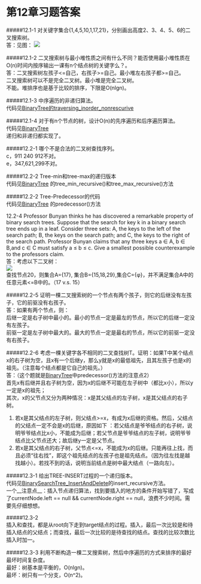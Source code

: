 第12章习题答案
=
#####12.1-1 对关键字集合{1,4,5,10,1,17,21}，分别画出高度2、3、4、5、6的二叉搜索树。  
答：见图：  ![](https://github.com/zhuxiuwei/CLRS/blob/master/Images/12.1-1.png)  

#####12.1-2 二叉搜索树与最小堆性质之间有什么不同？能否使用最小堆性质在O(n)时间内按序输出一课有n个结点树的关键字么？。  
答：二叉搜索树左孩子<=自己，右孩子>=自己。最小堆左右孩子都>=自己。  
二叉搜索树可以不是完全二叉树。最小堆是完全二叉树。  
不能。堆排序也是基于比较的排序，下限是O(nlgn)。  

#####12.1-3 中序遍历的非递归算法。  
代码见[BinaryTree的traversing_inorder_nonrescurive](https://github.com/zhuxiuwei/CLRS/blob/master/src/chap12_BinarySearchTree/BinaryTree.java)  

#####12.1-4 对于有n个节点的树，设计O(n)的先序遍历和后序遍历算法。  
代码见[BinaryTree](https://github.com/zhuxiuwei/CLRS/blob/master/src/chap12_BinarySearchTree/BinaryTree.java)  
递归和非递归都实现了。  

#####12.2-1 哪个不是合法的二叉树查找序列。  
c，911 240 912不对。  
e，347,621,299不对。  

#####12.2-2 Tree-min和tree-max的递归版本  
代码见[BinaryTree](https://github.com/zhuxiuwei/CLRS/blob/master/src/chap12_BinarySearchTree/BinarySearchTree_Search.java)
的tree_min_recursive()和tree_max_recursive()方法  

#####12.2-2 Tree-Predecessor的代码  
代码见[BinaryTree](https://github.com/zhuxiuwei/CLRS/blob/master/src/chap12_BinarySearchTree/BinarySearchTree_Search.java)
的predecessor()方法  

12.2-4 Professor Bunyan thinks he has discovered a remarkable property of binary search trees. 
Suppose that the search for key k in a binary search tree ends up in a leaf. 
Consider three sets: 
A, the keys to the left of the search path; B, the keys on the search path; and C, the keys to the right of the search path.
Professor Bunyan claims that any three keys a ∈ A, b ∈ B,and c ∈ C must satisfy a ≤ b ≤ c. 
Give a smallest possible counterexample to the professors claim.  
答：考虑以下二叉树：  
![](https://github.com/zhuxiuwei/CLRS/blob/master/Images/12.2-4.png)  
查找节点20，则集合A={17}, 集合B={15,18,29},集合C={φ}，并不满足集合A中的任意元素<=B中的。（17 v.s. 15）  

#####12.2-5 证明一棵二叉搜索树的一个节点有两个孩子，则它的后继没有左孩子，它的前驱没有右孩子。  
答：如果有两个节点，则：  
后继一定是右子树中最小的。最小的节点一定是最左的节点，所以它的后继一定没有左孩子。  
前驱一定是左子树中最大的。最大的节点一定是最右的节点，所以它的前驱一定没有右孩子。  

#####12.2-6 考虑一棵关键字各不相同的二叉查找树T。证明：如果T中某个结点x的右子树为空，且x有一个后继y，那么y就是x的最低祖先，且其左孩子也是x的祖先。（注意每个结点都是它自己的祖先。）  
答：（这个题就是[BinaryTree](https://github.com/zhuxiuwei/CLRS/blob/master/src/chap12_BinarySearchTree/BinarySearchTree_Search.java)中predecessor()方法的注意点2）  
首先x有后继并且右子树为空，因为x的后继不可能在左子树中（都比x小），所以y一定是x的祖先；  
其次，x的父节点又分为两种情况：x是其父结点的左子树，x是其父结点的右子树。  
1. 若x是其父结点的左子树，则父结点>=x，有成为x后继的资格。然后，父结点的父结点一定不会是x的后继，原因如下
：若父结点是爷爷结点的右子树，说明爷爷结点比x小，不能成为后继；若父节点是爷爷结点的左子树，说明爷爷结点比父节点还大；故后继y一定是父节点。  
2. 若x是其父结点的右子树，父节点<=x，不能成为x的后继。只能再往上找，而且必须“往右找”，即这个祖先结点的左孩子也是祖先结点。（因为往左找是越找越小）。若找不到的话，说明当前结点是树中最大结点（一路向左）。  

#####12.3-1 给出TREE-INSERT过程的一个递归版本。  
代码见[BinarySearchTree_InsertAndDelete](https://github.com/zhuxiuwei/CLRS/blob/master/src/chap12_BinarySearchTree/BinarySearchTree_InsertAndDelete.java)的insert_recursive方法。  
一个__注意点__：插入节点递归算法，找到要插入的地方的条件开始写错了，写成了currentNode.left == null && currentNode.right == null，浪费不少时间。需要先仔细想想。  

#####12.3-2  
插入和查找，都是从root向下走到target结点的过程。插入，最后一次比较是和待插入结点的父结点；而查找，最后一次比较的是待查找的结点。查找的比较次数比插入时加一。  

#####12.3-3 利用不断构造一棵二叉搜索树，然后中序遍历的方式来排序的最好最坏时间复杂度。  
最好：树基本是平衡的，O(nlgn)。  
最坏：树只有一个分支，O(n^2)。  


